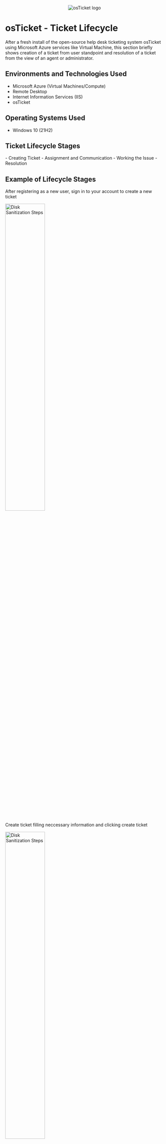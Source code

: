 
<p align="center">
<img src="https://i.imgur.com/Clzj7Xs.png" alt="osTicket logo"/>
</p>

<h1>osTicket - Ticket Lifecycle </h1>
After a fresh install of the open-source help desk ticketing system osTicket using Microsoft Azure services like Virtual Machine, this section briefly shows creation of a ticket from user standpoint and resolution of a ticket from the view of an agent or administrator.<br />


<h2>Environments and Technologies Used</h2>

- Microsoft Azure (Virtual Machines/Compute)
- Remote Desktop
- Internet Information Services (IIS)
- osTicket

<h2>Operating Systems Used </h2>

- Windows 10</b> (21H2)

<h2>Ticket Lifecycle Stages</h2>
- Creating Ticket
- Assignment and Communication
- Working the Issue
- Resolution


<h2>Example of Lifecycle Stages</h2>

After registering as a new user, sign in to your account to create a new ticket

<p>
<img src="https://i.imgur.com/FFWG30R.png" height="50%" width="50%" alt="Disk Sanitization Steps"/>
</p>

Create ticket filling neccessary information and clicking create ticket
<p>
<img src="https://i.imgur.com/KmGztJX.png" height="50%" width="50%" alt="Disk Sanitization Steps"/>
</p>

As Admin or Agent in osTicket, locate the ticket queue
<p>
<img src="https://i.imgur.com/MWjjuIZ.png" height="50%" width="50%" alt="Disk Sanitization Steps"/>
</p>

Open Ticket and assign to the proper team or yourself and update the SLA
<p>
<img src="https://i.imgur.com/9I8Qzk7.png" height="50%" width="50%" alt="Disk Sanitization Steps"/>
</p>

Read and reply to ticket. Close or resolve the ticket.
<p>
<img src="https://i.imgur.com/SeJNpAH.png" height="50%" width="50%" alt="Disk Sanitization Steps"/>
</p>

Refresh ticket query to verify no new tickets are in queue
<p>
<img src="https://i.imgur.com/ssmapca.png" height="50%" width="50%" alt="Disk Sanitization Steps"/>
</p>

